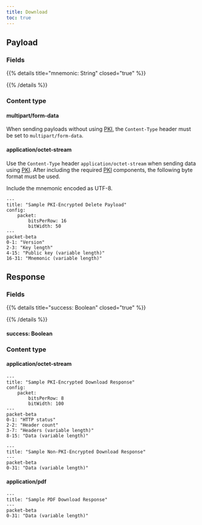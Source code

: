 ```yaml
---
title: Download
toc: true
---
```


## Payload

### Fields

{{% details title="mnemonic: String" closed="true" %}}

{{% /details %}}

### Content type

#### multipart/form-data

When sending payloads without using [PKI](../pki), the `Content-Type` header must be set
to `multipart/form-data`.

#### application/octet-stream

Use the `Content-Type` header `application/octet-stream` when sending data using [PKI](../pki). After including the
required [PKI](../pki) components, the following byte format must be used.

Include the mnemonic encoded as UTF-8.

```mermaid
---
title: "Sample PKI-Encrypted Delete Payload"
config:
    packet:
        bitsPerRow: 16
        bitWidth: 50
---
packet-beta
0-1: "Version"
2-3: "Key length"
4-15: "Public key (variable length)"
16-31: "Mnemonic (variable length)"
```

## Response

### Fields

{{% details title="success: Boolean" closed="true" %}}

{{% /details %}}

#### success: Boolean

### Content type

#### application/octet-stream

```mermaid
---
title: "Sample PKI-Encrypted Download Response"
config:
    packet:
        bitsPerRow: 8
        bitWidth: 100
---
packet-beta
0-1: "HTTP status"
2-2: "Header count"
3-7: "Headers (variable length)"
8-15: "Data (variable length)"
```

```mermaid
---
title: "Sample Non-PKI-Encrypted Download Response"
---
packet-beta
0-31: "Data (variable length)"
```

#### application/pdf

```mermaid
---
title: "Sample PDF Download Response"
---
packet-beta
0-31: "Data (variable length)"
```
